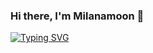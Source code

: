 ### Hi there, I'm Milanamoon 👋

[![Typing SVG](https://readme-typing-svg.herokuapp.com?font=Fira+Code&size=24&duration=6000&pause=900&color=F7D538&random=false&width=435&lines=Are+we+on+the+moon+yet%3F+Or+not)](https://git.io/typing-svg)

